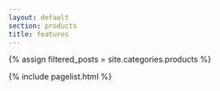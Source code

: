 ```yaml
---
layout: default
section: products
title: features
---
```


{% assign filtered_posts = site.categories.products %}

{% include pagelist.html %}


